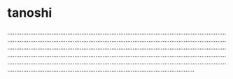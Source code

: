 # tanoshi
......................................................................................................................................................................................................................................................................................................................................................................................................................................................................................................................................................................................................................................................................................................................................................